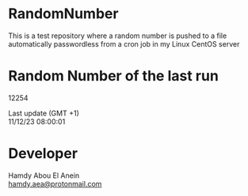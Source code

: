 # RandomNumber    
This is a test repository where a random number is pushed to a file automatically passwordless from a cron job in my Linux CentOS server    
# Random Number of the last run   
12254
      
Last update (GMT +1)    
11/12/23 08:00:01
# Developer    
Hamdy Abou El Anein   
hamdy.aea@protonmail.com
